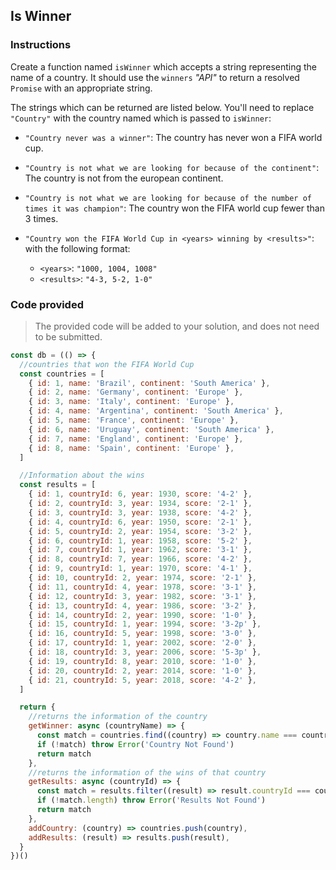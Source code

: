 ## Is Winner

### Instructions

Create a function named `isWinner` which accepts a string representing the name of a country. It should use the `winners` _"API"_ to return a resolved `Promise` with an appropriate string.

The strings which can be returned are listed below. You'll need to replace `"Country"` with the country named which is passed to `isWinner`:

- `"Country never was a winner"`: The country has never won a FIFA world cup.

- `"Country is not what we are looking for because of the continent"`: The country is not from the european continent.

- `"Country is not what we are looking for because of the number of times it was champion"`: The country won the FIFA world cup fewer than 3 times.

- `"Country won the FIFA World Cup in <years> winning by <results>"`: with the following format:
  - `<years>`: `"1000, 1004, 1008"`
  - `<results>`: `"4-3, 5-2, 1-0"`

### Code provided

> The provided code will be added to your solution, and does not need to be submitted.

```js
const db = (() => {
  //countries that won the FIFA World Cup
  const countries = [
    { id: 1, name: 'Brazil', continent: 'South America' },
    { id: 2, name: 'Germany', continent: 'Europe' },
    { id: 3, name: 'Italy', continent: 'Europe' },
    { id: 4, name: 'Argentina', continent: 'South America' },
    { id: 5, name: 'France', continent: 'Europe' },
    { id: 6, name: 'Uruguay', continent: 'South America' },
    { id: 7, name: 'England', continent: 'Europe' },
    { id: 8, name: 'Spain', continent: 'Europe' },
  ]

  //Information about the wins
  const results = [
    { id: 1, countryId: 6, year: 1930, score: '4-2' },
    { id: 2, countryId: 3, year: 1934, score: '2-1' },
    { id: 3, countryId: 3, year: 1938, score: '4-2' },
    { id: 4, countryId: 6, year: 1950, score: '2-1' },
    { id: 5, countryId: 2, year: 1954, score: '3-2' },
    { id: 6, countryId: 1, year: 1958, score: '5-2' },
    { id: 7, countryId: 1, year: 1962, score: '3-1' },
    { id: 8, countryId: 7, year: 1966, score: '4-2' },
    { id: 9, countryId: 1, year: 1970, score: '4-1' },
    { id: 10, countryId: 2, year: 1974, score: '2-1' },
    { id: 11, countryId: 4, year: 1978, score: '3-1' },
    { id: 12, countryId: 3, year: 1982, score: '3-1' },
    { id: 13, countryId: 4, year: 1986, score: '3-2' },
    { id: 14, countryId: 2, year: 1990, score: '1-0' },
    { id: 15, countryId: 1, year: 1994, score: '3-2p' },
    { id: 16, countryId: 5, year: 1998, score: '3-0' },
    { id: 17, countryId: 1, year: 2002, score: '2-0' },
    { id: 18, countryId: 3, year: 2006, score: '5-3p' },
    { id: 19, countryId: 8, year: 2010, score: '1-0' },
    { id: 20, countryId: 2, year: 2014, score: '1-0' },
    { id: 21, countryId: 5, year: 2018, score: '4-2' },
  ]

  return {
    //returns the information of the country
    getWinner: async (countryName) => {
      const match = countries.find((country) => country.name === countryName)
      if (!match) throw Error('Country Not Found')
      return match
    },
    //returns the information of the wins of that country
    getResults: async (countryId) => {
      const match = results.filter((result) => result.countryId === countryId)
      if (!match.length) throw Error('Results Not Found')
      return match
    },
    addCountry: (country) => countries.push(country),
    addResults: (result) => results.push(result),
  }
})()
```
